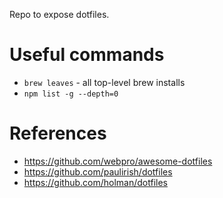 Repo to expose dotfiles.

# Useful commands

- `brew leaves` - all top-level brew installs
- `npm list -g --depth=0`

# References

- https://github.com/webpro/awesome-dotfiles
- https://github.com/paulirish/dotfiles
- https://github.com/holman/dotfiles
